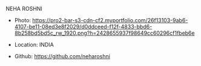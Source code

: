 NEHA ROSHNI

- Photo: https://pro2-bar-s3-cdn-cf2.myportfolio.com/26f13103-9ab6-4107-be11-08ed3e8f2029/d0ddceed-f12f-4833-bbd6-8b258bd5bd5c_rw_1920.png?h=2428655937f98649cc60296cf1fbeb6e

- Location: INDIA

- Github: https://github.com/neharoshni
